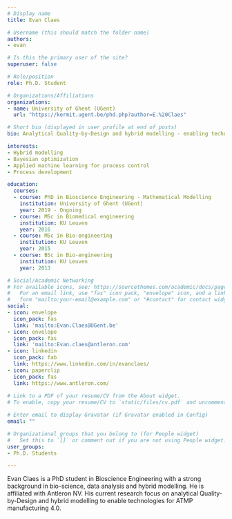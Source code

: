 ```yaml
---
# Display name
title: Evan Claes

# Username (this should match the folder name)
authors:
- evan

# Is this the primary user of the site?
superuser: false

# Role/position
role: Ph.D. Student

# Organizations/Affiliations
organizations:
- name: University of Ghent (UGent)
  url: "https://kermit.ugent.be/phd.php?author=E.%20Claes"

# Short bio (displayed in user profile at end of posts)
bio: Analytical Quality-by-Design and hybrid modelling - enabling technologies for ATMP manufacturing 4.0

interests:
- Hybrid modelling
- Bayesian optimization
- Applied machine learning for process control 
- Process development

education:
  courses:
  - course: PhD in Bioscience Engineering - Mathematical Modelling
    institution: University of Ghent (UGent)
    year: 2019 - Ongoing
  - course: MSc in Biomedical engineering 
    institution: KU Leuven
    year: 2016
  - course: MSc in Bio-engineering 
    institution: KU Leuven
    year: 2015
  - course: BSc in Bio-engineering
    institution: KU Leuven
    year: 2013

# Social/Academic Networking
# For available icons, see: https://sourcethemes.com/academic/docs/page-builder/#icons
#   For an email link, use "fas" icon pack, "envelope" icon, and a link in the
#   form "mailto:your-email@example.com" or "#contact" for contact widget.
social:
- icon: envelope
  icon_pack: fas
  link: 'mailto:Evan.Claes@UGent.be'
- icon: envelope
  icon_pack: fas
  link: 'mailto:Evan.claes@antleron.com'
- icon: linkedin
  icon_pack: fab
  link: https://www.linkedin.com/in/evanclaes/
- icon: paperclip
  icon_pack: fas
  link: https://www.antleron.com/
  
# Link to a PDF of your resume/CV from the About widget.
# To enable, copy your resume/CV to `static/files/cv.pdf` and uncomment the lines below.

# Enter email to display Gravatar (if Gravatar enabled in Config)
email: ""

# Organizational groups that you belong to (for People widget)
#   Set this to `[]` or comment out if you are not using People widget.
user_groups:
- Ph.D. Students

---
```


Evan Claes is a PhD student in Bioscience Engineering with a strong background in bio-science, data analysis and hybrid modelling. He is affiliated with Antleron NV. 
His current research focus on analytical Quality-by-Design and hybrid modelling to enable technologies for ATMP manufacturing 4.0.